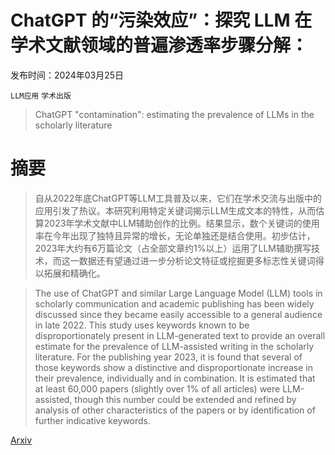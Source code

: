 # ChatGPT 的“污染效应”：探究 LLM 在学术文献领域的普遍渗透率步骤分解：

发布时间：2024年03月25日

`LLM应用` `学术出版`

> ChatGPT "contamination": estimating the prevalence of LLMs in the scholarly literature

# 摘要

> 自从2022年底ChatGPT等LLM工具普及以来，它们在学术交流与出版中的应用引发了热议。本研究利用特定关键词揭示LLM生成文本的特性，从而估算2023年学术文献中LLM辅助创作的比例。结果显示，数个关键词的使用率在今年出现了独特且异常的增长，无论单独还是结合使用。初步估计，2023年大约有6万篇论文（占全部文章约1%以上）运用了LLM辅助撰写技术，而这一数据还有望通过进一步分析论文特征或挖掘更多标志性关键词得以拓展和精确化。

> The use of ChatGPT and similar Large Language Model (LLM) tools in scholarly communication and academic publishing has been widely discussed since they became easily accessible to a general audience in late 2022. This study uses keywords known to be disproportionately present in LLM-generated text to provide an overall estimate for the prevalence of LLM-assisted writing in the scholarly literature. For the publishing year 2023, it is found that several of those keywords show a distinctive and disproportionate increase in their prevalence, individually and in combination. It is estimated that at least 60,000 papers (slightly over 1% of all articles) were LLM-assisted, though this number could be extended and refined by analysis of other characteristics of the papers or by identification of further indicative keywords.

[Arxiv](https://arxiv.org/abs/2403.16887)